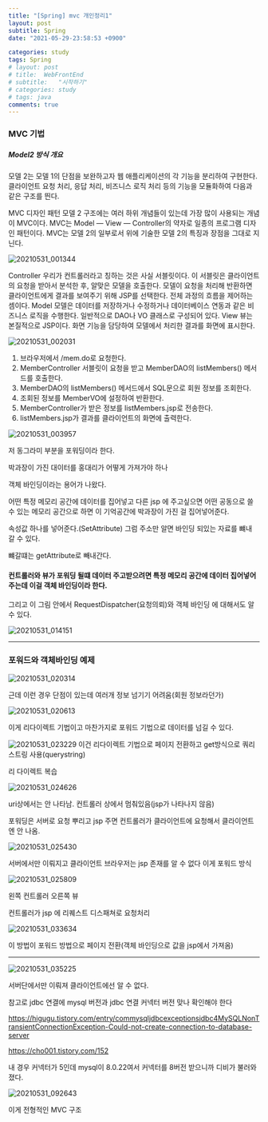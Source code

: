 ```yaml
---
title: "[Spring] mvc 개인정리1"
layout: post
subtitle: Spring
date: "2021-05-29-23:58:53 +0900"

categories: study
tags: Spring
# layout: post
# title:  WebFrontEnd
# subtitle:   "시작하기"
# categories: study
# tags: java
comments: true
---
```


### MVC 기법


##### Model2 방식 개요

모델 2는 모델 1의 단점을 보완하고자 웹 애플리케이션의 각 기능을 분리하여 구현한다. 클라이언트 요청 처리, 응답 처리, 비즈니스 로직 처리 등의 기능을 모듈화하여 다음과 같은 구조를 띈다.


MVC 디자인 패턴
모델 2 구조에는 여러 하위 개념들이 있는데 가장 많이 사용되는 개념이 MVC이다. MVC는 Model — View — Controller의 약자로 일종의 프로그램 디자인 패턴이다. MVC는 모델 2의 일부로서 위에 기술한 모델 2의 특징과 장점을 그대로 지닌다.

![20210531_001344](/assets/20210531_001344.png)


Controller
우리가 컨트롤러라고 칭하는 것은 사실 서블릿이다. 이 서블릿은 클라이언트의 요청을 받아서 분석한 후, 알맞은 모델을 호출한다. 모델이 요청을 처리해 반환하면 클라이언트에게 결과를 보여주기 위해 JSP를 선택한다. 전체 과정의 흐름을 제어하는 셈이다.
Model
모델은 데이터를 저장하거나 수정하거나 데이터베이스 연동과 같은 비즈니스 로직을 수행한다. 일반적으로 DAO나 VO 클래스로 구성되어 있다.
View
뷰는 본질적으로 JSP이다. 화면 기능을 담당하여 모델에서 처리한 결과를 화면에 표시한다.


![20210531_002031](/assets/20210531_002031.png)

1. 브라우저에서 /mem.do로 요청한다.
2. MemberController 서블릿이 요청을 받고 MemberDAO의 listMembers() 메서드를 호출한다.
3. MemberDAO의 listMembers() 메서드에서 SQL문으로 회원 정보를 조회한다.
4. 조회된 정보를 MemberVO에 설정하여 반환한다.
5. MemberController가 받은 정보를 listMembers.jsp로 전송한다.
6. listMembers.jsp가 결과를 클라이언트의 화면에 출력한다.


![20210531_003957](/assets/20210531_003957.png)

저 동그라미 부분을 포워딩이라 한다.

박과장이 가진 대이터를 홍대리가 어떻게 가져가야 하나

객체 바인딩이라는 용어가 나왔다.

어떤 특정 메모리 공간에 데이터를 집어넣고
다른 jsp 에 주고싶으면 어떤 공동으로 쓸 수 있는 메모리 공간으로 하면 이 기억공간에 박과장이 가진 걸 집어넣어준다.

속성값 하나를 넣어준다.(SetAttribute)
그럼 주소만 알면 바인딩 되있는 자료를 뺴내 갈 수 있다.

뺴갈떄는 getAttribute로 빼내간다.

#### 컨트롤러와 뷰가 포워딩 될떄 데이터 주고받으려면 특정 메모리 공간에 데이터 집어넣어주는데 이걸 객체 바인딩이라 한다.


그리고 이 그림 안에서 RequestDispatcher(요청의뢰)와 객체 바인딩 에 대해서도 알 수 있다.

![20210531_014151](/assets/20210531_014151.png)

------

### 포워드와 객체바인딩 예제

![20210531_020314](/assets/20210531_020314.png)

근데 이런 경우 단점이 있는데 여러개 정보 넘기기 어려움(회원 정보라던가)

![20210531_020613](/assets/20210531_020613.png)

이게 리다이렉트 기법이고 마찬가지로 포워드 기법으로 데이터를 넘길 수 있다.



![20210531_023229](/assets/20210531_023229.png)
이건 리다이렉트 기법으로 페이지 전환하고 get방식으로 쿼리스트링 사용(querystring)

리 다이렉트 복습

![20210531_024626](/assets/20210531_024626.png)


uri상에서는 안 나타남. 컨트롤러 상에서 멈춰있음(jsp가 나타나지 않음)

포워딩은 서버로 요청 뿌리고 jsp 주면 컨트롤러가 클라이언트에 요청해서 클라이언트엔 안 나옴.

![20210531_025430](/assets/20210531_025430.png)

서버에서만 이뤄지고 클라이언트 브라우저는 jsp 존재를 알 수 없다 이게 포워드 방식



![20210531_025809](/assets/20210531_025809.png)

왼쪽 컨트롤러 오른쪽 뷰

컨트롤러가 jsp 에 리퀘스트 디스패쳐로 요청처리

![20210531_033634](/assets/20210531_033634.png)

이 방법이 포워드 방법으로 페이지 전환(객체 바인딩으로 값을 jsp에서 가져옴)

--------



![20210531_035225](/assets/20210531_035225.png)


서버단에서만 이뤄져 클라이언트에선 알 수 없다.


참고로 jdbc 연결에 mysql 버전과 jdbc 연결 커넥터 버전 맞나 확인해야 한다

https://higugu.tistory.com/entry/commysqljdbcexceptionsjdbc4MySQLNonTransientConnectionException-Could-not-create-connection-to-database-server


https://cho001.tistory.com/152


내 경우 커넥터가 5인데 mysql이 8.0.22여서 커넥터를 8버전 받으니까 디비가 불러와졌다.

![20210531_092643](/assets/20210531_092643.png)

이게 전형적인 MVC 구조
